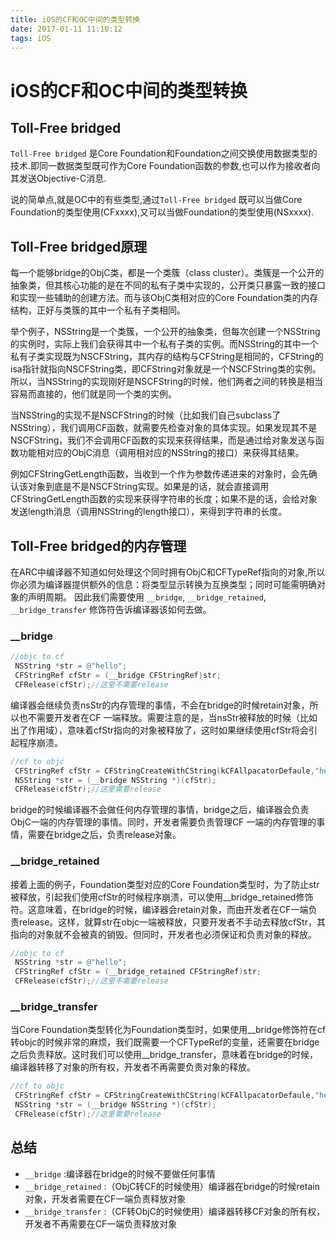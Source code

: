 ```yaml
---
title: iOS的CF和OC中间的类型转换
date: 2017-01-11 11:10:12
tags: iOS
---
```


# iOS的CF和OC中间的类型转换 #

## Toll-Free bridged ##

`Toll-Free bridged`  是Core Foundation和Foundation之间交换使用数据类型的技术.即同一数据类型既可作为Core Foundation函数的参数,也可以作为接收者向其发送Objective-C消息.

说的简单点,就是OC中的有些类型,通过`Toll-Free bridged` 既可以当做Core Foundation的类型使用(CFxxxx),又可以当做Foundation的类型使用(NSxxxx).


<!----- more ----->


## Toll-Free bridged原理 ##

每一个能够bridge的ObjC类，都是一个类簇（class cluster）。类簇是一个公开的抽象类，但其核心功能的是在不同的私有子类中实现的，公开类只暴露一致的接口和实现一些辅助的创建方法。而与该ObjC类相对应的Core Foundation类的内存结构，正好与类簇的其中一个私有子类相同。

举个例子，NSString是一个类簇，一个公开的抽象类，但每次创建一个NSString的实例时，实际上我们会获得其中一个私有子类的实例。而NSString的其中一个私有子类实现既为NSCFString，其内存的结构与CFString是相同的，CFString的isa指针就指向NSCFString类，即CFString对象就是一个NSCFString类的实例。
所以，当NSString的实现刚好是NSCFString的时候，他们两者之间的转换是相当容易而直接的，他们就是同一个类的实例。

当NSString的实现不是NSCFString的时候（比如我们自己subclass了NSString），我们调用CF函数，就需要先检查对象的具体实现。如果发现其不是NSCFString，我们不会调用CF函数的实现来获得结果，而是通过给对象发送与函数功能相对应的ObjC消息（调用相对应的NSString的接口）来获得其结果。

例如CFStringGetLength函数，当收到一个作为参数传递进来的对象时，会先确认该对象到底是不是NSCFString实现。如果是的话，就会直接调用CFStringGetLength函数的实现来获得字符串的长度；如果不是的话，会给对象发送length消息（调用NSString的length接口），来得到字符串的长度。

## Toll-Free bridged的内存管理 ##

在ARC中编译器不知道如何处理这个同时拥有ObjC和CFTypeRef指向的对象,所以你必须为编译器提供额外的信息：将类型显示转换为互换类型；同时可能需明确对象的声明周期。 因此我们需要使用 `__bridge`, `__bridge_retained`, `__bridge_transfer` 修饰符告诉编译器该如何去做。

### __bridge ###

```objectivec
//objc to cf
 NSString *str = @"hello";
 CFStringRef cfStr = (__bridge CFStringRef)str;
 CFRelease(cfStr);//这里不需要release
```
编译器会继续负责nsStr的内存管理的事情，不会在bridge的时候retain对象，所以也不需要开发者在CF 一端释放。需要注意的是，当nsStr被释放的时候（比如出了作用域），意味着cfStr指向的对象被释放了，这时如果继续使用cfStr将会引起程序崩溃。

```objectivec
//cf to objc
 CFStringRef cfStr = CFStringCreateWithCString(kCFAllpacatorDefaule,"hello",kCFStringEncodingUTF8);
 NSString *str = (__bridge NSString *)(cfStr);
 CFRelease(cfStr);//这里需要release
```

 bridge的时候编译器不会做任何内存管理的事情，bridge之后，编译器会负责ObjC一端的内存管理的事情。同时，开发者需要负责管理CF 一端的内存管理的事情，需要在bridge之后，负责release对象。

### __bridge_retained ###
接着上面的例子，Foundation类型对应的Core Foundation类型时，为了防止str被释放，引起我们使用cfStr的时候程序崩溃，可以使用__bridge_retained修饰符。这意味着，在bridge的时候，编译器会retain对象，而由开发者在CF一端负责release。这样，就算str在objc一端被释放，只要开发者不手动去释放cfStr，其指向的对象就不会被真的销毁。但同时，开发者也必须保证和负责对象的释放。

```objectivec
//objc to cf
 NSString *str = @"hello";
 CFStringRef cfStr = (__bridge_retained CFStringRef)str;
 CFRelease(cfStr);//这里不需要release
```

### __bridge_transfer ###
当Core Foundation类型转化为Foundation类型时，如果使用__bridge修饰符在cf转objc的时候非常的麻烦，我们既需要一个CFTypeRef的变量，还需要在bridge之后负责释放。这时我们可以使用__bridge_transfer，意味着在bridge的时候，编译器转移了对象的所有权，开发者不再需要负责对象的释放。

```objectivec
//cf to objc
 CFStringRef cfStr = CFStringCreateWithCString(kCFAllpacatorDefaule,"hello",kCFStringEncodingUTF8);
 NSString *str = (__bridge NSString *)(cfStr);
 CFRelease(cfStr);//这里需要release
```

## 总结 ##

  * `__bridge` :编译器在bridge的时候不要做任何事情
  * `__bridge_retained` :（ObjC转CF的时候使用）编译器在bridge的时候retain对象，开发者需要在CF一端负责释放对象
  * `__bridge_transfer` :（CF转ObjC的时候使用）编译器转移CF对象的所有权，开发者不再需要在CF一端负责释放对象
